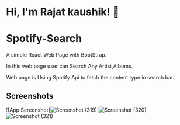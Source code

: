 
# Hi, I'm Rajat kaushik! 👋


# Spotify-Search 

A simple React Web Page with BootStrap.

In this web page user can Search Any Artist,Albums.

Web page is Using Spotify Api to fetch the content type in search bar.





## Screenshots

![App Screenshot]![Screenshot (319)](https://user-images.githubusercontent.com/63193296/189471399-b1361d51-da78-4a63-ad40-8fe069293aa2.png)
![Screenshot (320)](https://user-images.githubusercontent.com/63193296/189471405-a35d9e84-5e04-45a3-b1b6-0b760767b07a.png)
![Screenshot (321)](https://user-images.githubusercontent.com/63193296/189471407-df95a8c4-9f17-4a9a-97ed-d18100f29666.png)


